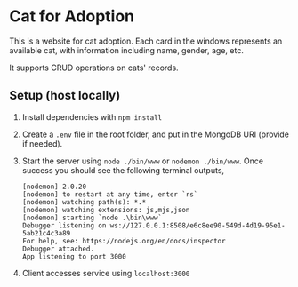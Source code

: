 # Cat for Adoption

This is a website for cat adoption. Each card in the windows represents an available cat, with information including name, gender, age, etc.

It supports CRUD operations on cats' records.

## Setup (host locally)

1. Install dependencies with `npm install`
2. Create a `.env` file in the root folder, and put in the MongoDB URI (provide if needed).
3. Start the server using `node ./bin/www` or `nodemon ./bin/www`. Once success you should see the following terminal outputs,
   
   ```text
   [nodemon] 2.0.20
   [nodemon] to restart at any time, enter `rs`
   [nodemon] watching path(s): *.*
   [nodemon] watching extensions: js,mjs,json
   [nodemon] starting `node .\bin\www`
   Debugger listening on ws://127.0.0.1:8508/e6c8ee90-549d-4d19-95e1-5ab21c4c3a89
   For help, see: https://nodejs.org/en/docs/inspector
   Debugger attached.
   App listening to port 3000
   ```

4. Client accesses service using `localhost:3000`

